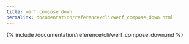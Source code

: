```yaml
---
title: werf compose down
permalink: documentation/reference/cli/werf_compose_down.html
---
```


{% include /documentation/reference/cli/werf_compose_down.md %}
